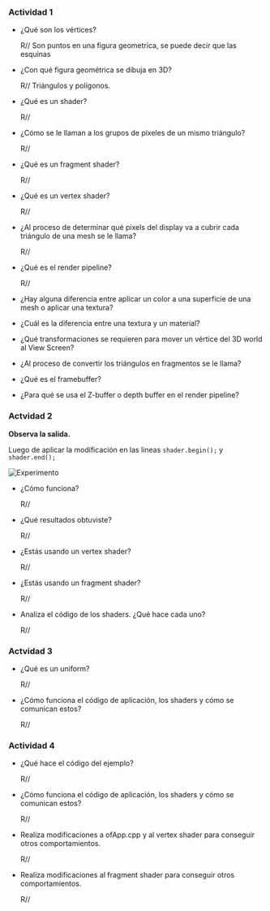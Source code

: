 ### Actividad 1

- ¿Qué son los vértices?

    R// Son puntos en una figura geometrica, se puede decir que las esquinas 

- ¿Con qué figura geométrica se dibuja en 3D?

    R// Triángulos y polígonos.

- ¿Qué es un shader?

    R//

- ¿Cómo se le llaman a los grupos de píxeles de un mismo triángulo?

    R//

- ¿Qué es un fragment shader?

    R//

- ¿Qué es un vertex shader?

    R//

- ¿Al proceso de determinar qué pixels del display va a cubrir cada triángulo de una mesh se le llama?

    R//

- ¿Qué es el render pipeline?

    R//

- ¿Hay alguna diferencia entre aplicar un color a una superficie de una mesh o aplicar una textura?

- ¿Cuál es la diferencia entre una textura y un material?

- ¿Qué transformaciones se requieren para mover un vértice del 3D world al View Screen?

- ¿Al proceso de convertir los triángulos en fragmentos se le llama?

- ¿Qué es el framebuffer?

- ¿Para qué se usa el Z-buffer o depth buffer en el render pipeline?


### Actvidad 2



**Observa la salida.**

Luego de aplicar la modificación en las lineas ```shader.begin();``` y ```shader.end();```

![Experimento](image.png) 


- ¿Cómo funciona?

    R//

- ¿Qué resultados obtuviste?

    R// 

- ¿Estás usando un vertex shader?

    R//

- ¿Estás usando un fragment shader?

    R//

- Analiza el código de los shaders. ¿Qué hace cada uno?

    R//

### Actvidad 3

- ¿Qué es un uniform?

    R//

- ¿Cómo funciona el código de aplicación, los shaders y cómo se comunican estos?

    R//


### Actividad 4

- ¿Qué hace el código del ejemplo?

    R//

- ¿Cómo funciona el código de aplicación, los shaders y cómo se comunican estos?

    R//

- Realiza modificaciones a ofApp.cpp y al vertex shader para conseguir otros comportamientos.

    R//

- Realiza modificaciones al fragment shader para conseguir otros comportamientos.

    R//